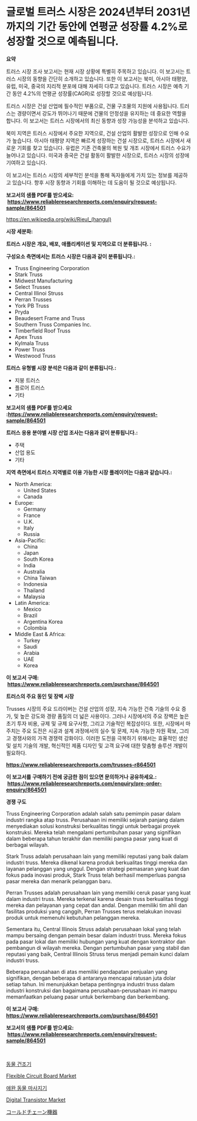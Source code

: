 <p><h1>글로벌 트러스 시장은 2024년부터 2031년까지의 기간 동안에 연평균 성장률 4.2%로 성장할 것으로 예측됩니다.</h1></p><p><strong>요약</strong></p>
<p><p>트러스 시장 조사 보고서는 현재 시장 상황에 특별히 주목하고 있습니다. 이 보고서는 트러스 시장의 동향을 간단히 소개하고 있습니다. 또한 이 보고서는 북미, 아시아 태평양, 유럽, 미국, 중국의 지리적 분포에 대해 자세히 다루고 있습니다. 트러스 시장은 예측 기간 동안 4.2%의 연평균 성장률(CAGR)로 성장할 것으로 예상됩니다.</p><p>트러스 시장은 건설 산업에 필수적인 부품으로, 건물 구조물의 지원에 사용됩니다. 트러스는 경량이면서 강도가 뛰어나기 때문에 건물의 안정성을 유지하는 데 중요한 역할을 합니다. 이 보고서는 트러스 시장에서의 최신 동향과 성장 가능성을 분석하고 있습니다.</p><p>북미 지역은 트러스 시장에서 주요한 지역으로, 건설 산업의 활발한 성장으로 인해 수요가 높습니다. 아시아 태평양 지역은 빠르게 성장하는 건설 시장으로, 트러스 시장에서 새로운 기회를 찾고 있습니다. 유럽은 기존 건축물의 복원 및 개조 시장에서 트러스 수요가 늘어나고 있습니다. 미국과 중국은 건설 활동이 활발한 시장으로, 트러스 시장의 성장에 기여하고 있습니다.</p><p>이 보고서는 트러스 시장의 세부적인 분석을 통해 독자들에게 가치 있는 정보를 제공하고 있습니다. 향후 시장 동향과 기회를 이해하는 데 도움이 될 것으로 예상됩니다.</p></p>
<p><strong>보고서의 샘플 PDF를 받으세요: &nbsp;<a href="https://www.reliableresearchreports.com/enquiry/request-sample/864501">https://www.reliableresearchreports.com/enquiry/request-sample/864501</a></strong></p>
<p><a href="https://en.wikipedia.org/wiki/Rieul_(hangul)">https://en.wikipedia.org/wiki/Rieul_(hangul)</a></p>
<p><strong>시장 세분화:</strong></p>
<p><strong> 트러스 시장은 개요, 배포, 애플리케이션 및 지역으로 더 분류됩니다. :</strong></p>
<p><strong>구성요소 측면에서는 트러스 시장은 다음과 같이 분류됩니다.:</strong></p>
<p><ul><li>Truss Engineering Corporation </li><li>Stark Truss</li><li>Midwest Manufacturing</li><li>Select Trusses</li><li>Central Illinoi Struss</li><li>Perran Trusses</li><li>York PB Truss</li><li>Pryda</li><li>Beaudesert Frame and Truss</li><li>Southern Truss Companies Inc.</li><li>Timberfield Roof Truss</li><li>Apex Truss</li><li>Kylmala Truss</li><li>Power Truss</li><li>Westwood Truss</li></ul></p>
<p><strong> 트러스 유형별 시장 분석은 다음과 같이 분류됩니다.:</strong></p>
<p><ul><li>지붕 트러스</li><li>플로어 트러스</li><li>기타</li></ul></p>
<p><strong>보고서의 샘플 PDF를 받으세요 :<a href="https://www.reliableresearchreports.com/enquiry/request-sample/864501">https://www.reliableresearchreports.com/enquiry/request-sample/864501</a></strong></p>
<p><strong> 트러스 응용 분야별 시장 산업 조사는 다음과 같이 분류됩니다.:</strong></p>
<p><ul><li>주택</li><li>산업 용도</li><li>기타</li></ul></p>
<p><strong>지역 측면에서 트러스 지역별로 이용 가능한 시장 플레이어는 다음과 같습니다.:</strong></p>
<p><ul>
    <li>
        North America:
        <ul>
            <li>United States</li>
            <li>Canada</li>
        </ul>
    </li>
    <li>
        Europe:
        <ul>
            <li>Germany</li>
            <li>France</li>
            <li>U.K.</li>
            <li>Italy</li>
            <li>Russia</li>
        </ul>
    </li>
    <li>
        Asia-Pacific:
        <ul>
            <li>China</li>
            <li>Japan</li>
            <li>South Korea</li>
            <li>India</li>
            <li>Australia</li>
            <li>China Taiwan</li>
            <li>Indonesia</li>
            <li>Thailand</li>
            <li>Malaysia</li>
        </ul>
    </li>
    <li>
        Latin America:
        <ul>
            <li>Mexico</li>
            <li>Brazil</li>
            <li>Argentina Korea</li>
            <li>Colombia</li>
        </ul>
    </li>
    <li>
        Middle East & Africa:
        <ul>
            <li>Turkey</li>
            <li>Saudi</li>
            <li>Arabia</li>
            <li>UAE</li>
            <li>Korea</li>
        </ul>
    </li>
    </ul></p>
<p><strong>이 보고서 구매: &nbsp;<a href="https://www.reliableresearchreports.com/purchase/864501">https://www.reliableresearchreports.com/purchase/864501</a></strong></p>
<p><strong>트러스의 주요 동인 및 장벽 시장</strong></p>
<p><p>Trusses 시장의 주요 드라이버는 건설 산업의 성장, 지속 가능한 건축 기술의 수요 증가, 및 높은 강도와 경량 품질의 더 넓은 사용이다. 그러나 시장에서의 주요 장벽은 높은 초기 투자 비용, 규제 및 규제 요구사항, 그리고 기술적인 복잡성이다. 또한, 시장에서 마주치는 주요 도전은 시공과 설계 과정에서의 실수 및 문제, 지속 가능한 자원 확보, 그리고 경쟁사와의 가격 경쟁력 강화이다. 이러한 도전을 극복하기 위해서는 효율적인 생산 및 설치 기술의 개발, 혁신적인 제품 디자인 및 고객 요구에 대한 맞춤형 솔루션 개발이 필요하다.</p></p>
<p><strong><a href="https://www.reliableresearchreports.com/trusses-r864501">https://www.reliableresearchreports.com/trusses-r864501</a></strong></p>
<p><strong>이 보고서를 구매하기 전에 궁금한 점이 있으면 문의하거나 공유하세요.: &nbsp;<a href="https://www.reliableresearchreports.com/enquiry/pre-order-enquiry/864501">https://www.reliableresearchreports.com/enquiry/pre-order-enquiry/864501</a></strong></p>
<p><strong>경쟁 구도</strong></p>
<p><p>Truss Engineering Corporation adalah salah satu pemimpin pasar dalam industri rangka atap truss. Perusahaan ini memiliki sejarah panjang dalam menyediakan solusi konstruksi berkualitas tinggi untuk berbagai proyek konstruksi. Mereka telah mengalami pertumbuhan pasar yang signifikan dalam beberapa tahun terakhir dan memiliki pangsa pasar yang kuat di berbagai wilayah.</p><p>Stark Truss adalah perusahaan lain yang memiliki reputasi yang baik dalam industri truss. Mereka dikenal karena produk berkualitas tinggi mereka dan layanan pelanggan yang unggul. Dengan strategi pemasaran yang kuat dan fokus pada inovasi produk, Stark Truss telah berhasil memperluas pangsa pasar mereka dan menarik pelanggan baru.</p><p>Perran Trusses adalah perusahaan lain yang memiliki ceruk pasar yang kuat dalam industri truss. Mereka terkenal karena desain truss berkualitas tinggi mereka dan pelayanan yang cepat dan andal. Dengan memiliki tim ahli dan fasilitas produksi yang canggih, Perran Trusses terus melakukan inovasi produk untuk memenuhi kebutuhan pelanggan mereka.</p><p>Sementara itu, Central Illinois Struss adalah perusahaan lokal yang telah mampu bersaing dengan pemain besar dalam industri truss. Mereka fokus pada pasar lokal dan memiliki hubungan yang kuat dengan kontraktor dan pembangun di wilayah mereka. Dengan pertumbuhan pasar yang stabil dan reputasi yang baik, Central Illinois Struss terus menjadi pemain kunci dalam industri truss.</p><p>Beberapa perusahaan di atas memiliki pendapatan penjualan yang signifikan, dengan beberapa di antaranya mencapai ratusan juta dolar setiap tahun. Ini menunjukkan betapa pentingnya industri truss dalam industri konstruksi dan bagaimana perusahaan-perusahaan ini mampu memanfaatkan peluang pasar untuk berkembang dan berkembang.</p></p>
<p><strong>이 보고서 구매: &nbsp; <a href="https://www.reliableresearchreports.com/purchase/864501">https://www.reliableresearchreports.com/purchase/864501</a></strong></p>
<p><strong>보고서의 샘플 PDF를 받으세요: &nbsp;<a href="https://www.reliableresearchreports.com/enquiry/request-sample/864501">https://www.reliableresearchreports.com/enquiry/request-sample/864501</a></strong><strong></strong></p>
<p>&nbsp;</p>
<p><p><a href="https://github.com/shampaakter36/Market-Research-Report-List-2/blob/main/767234344822.md">동물 건조기</a></p><p><a href="https://github.com/ORAZITOM/Market-Research-Report-List-1/blob/main/flexible-circuit-board-market.md">Flexible Circuit Board Market</a></p><p><a href="https://github.com/LuckeyCorbin/Market-Research-Report-List-2/blob/main/634305744823.md">애완 동물 마사지기</a></p><p><a href="https://github.com/verajwilson971/Market-Research-Report-List-1/blob/main/digital-transistor-market.md">Digital Transistor Market</a></p><p><a href="https://github.com/RandallRunte2023/Market-Research-Report-List-2/blob/main/389830034674.md">コールドチェーン機器</a></p></p>